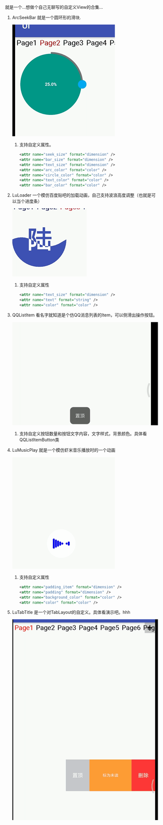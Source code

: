 就是一个...想做个自己无聊写的自定义View的合集...

1. ArcSeekBar 就是一个圆环形的滑块.

    ![ArcSeekBar](./img/ArcSeekBar.gif)
    1. 支持自定义属性。 
        ```xml
        <attr name="seek_size" format="dimension" />
        <attr name="bar_size" format="dimension" />
        <attr name="text_size" format="dimension" />
        <attr name="arc_color" format="color" />
        <attr name="circle_color" format="color" />
        <attr name="text_color" format="color" />
        <attr name="bar_color" format="color" />
        ```
2. LuLoader 一个模仿百度贴吧的加载动画，自己支持波浪高度调整（也就是可以当个进度条）

    ![LuLoader](./img/LuLoader.gif)
    1. 支持自定义属性
        ```xml
        <attr name="text_size" format="dimension" />
        <attr name="text" format="string" />
        <attr name="color" format="color" />
        ```
3. QQListItem 看名字就知道是个仿QQ消息列表的Item，可以侧滑出操作按钮。

    ![QQListItem](./img/QQListItem.gif)
    1. 支持自定义按钮数量和按钮文字内容，文字样式，背景颜色。具体看QQListItemButton类
    
4. LuMusicPlay 就是一个模仿虾米音乐播放时的一个动画

    ![LuMusic](./img/LuMusic.gif)
    1. 支持自定义属性
        ```xml
        <attr name="padding_item" format="dimension" />
        <attr name="padding" format="dimension" />
        <attr name="background_color" format="color" />
        <attr name="color" format="color" />
        ```

5. LuTabTitle 是一个对TabLayout的自定义。具体看演示吧。hhh

    ![LuTabTitle](./img/LuTabTitle.gif)